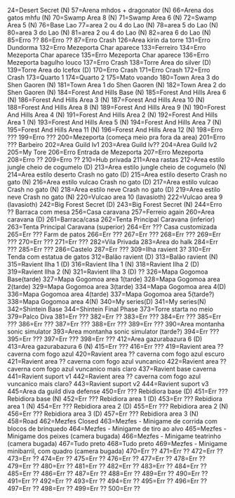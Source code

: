 24=Desert Secret (N)
57=Arena mhdos + dragonator (N)
66=Arena dos gatos mhfu (N)
70=Swamp Area 8 (N)
71=Swamp Area 6 (N)
72=Swamp Area 5 (N)
76=Base Lao
77=area 2 ou 4 do Lao (N)
78=area 5 do Lao (N)
80=area 3 do Lao (N)
81=area 2 ou 4 do Lao (N)
82=area 6 do Lao (N)
85=Erro ??
86=Erro ??
87=Erro Crash
126=Area kirin da torre
131=Erro Dundorma
132=Erro Mezeporta Char aparece
133=Ferreiro
134=Erro Mezeporta Char aparece
135=Erro Mezeporta Char aparece
136=Erro Mezeporta bagulho louco
137=Erro Crash
138=Torre Area do silver (D)
139=Torre Area do Icefox (D)
170=Erro Crash
171=Erro Crash
172=Erro Crash
173=Quarto 1
174=Quarto 2
175=Mato voando
180=Town Area 3 do Shen Gaoren (N)
181=Town Area 1 do Shen Gaoren (N)
182=Town Area 2 do Shen Gaoren (N)
184=Forest And Hills Base (N)
185=Forest And Hills Area 6 (N)
186=Forest And Hills Area 3 (N)
187=Forest And Hills Area 10 (N)
188=Forest And Hills Area 8 (N)
189=Forest And Hills Area 9 (N)
190=Forest And Hills Area 4 (N)
191=Forest And Hills Area 2 (N)
192=Forest And Hills Area 1 (N)
193=Forest And Hills Area 5 (N)
194=Forest And Hills Area 7 (N)
195=Forest And Hills Area 11 (N)
196=Forest And Hills Area 12 (N)
198=Erro ???
199=Erro ???
200=Mezeporta (começa meio pra fora da area)
201=Erro ??? Barbeiro
202=Area Guild lv1
203=Area Guild lv??
204=Area Guild lv2
205=My Tore
206=Erro Entrada de Mezeporta
207=Erro Mezeporta
208=Erro ??
209=Erro ??
210=Hub privada
211=Area rastas
212=Area estilo jungle cheio de cogumelo (D)
213=Area estilo jungle cheio de cogumelo (N)
214=Area estilo deserto Crash no gato (D)
215=Area estilo deserto Crash no gato (N)
216=Area estilo vulcao Crash no gato (D)
217=Area estilo vulcao Crash no gato (N)
218=Area estilo neve Crash no gato (D)
219=Area estilo neve Crash no gato (N)
220=Vulcao area 10 (lavasioth)
222=Vulcao area 9 (lavasioth)
242=Big Forest Secret (D)
243=Big Forest Secret (N)
244=Erro ?? Barraca com mesa
256=Casa caravana
257=Ferreio again
260=Area caravana (D)
261=Barraca/casa
262=Tenta Principal Caravana (inferior)
263=Tenta Principal Caravana (superior)
264=Err ??? Casa customizada
265=Err ??? Farm de patos
266=Err ???
267=Err ???
268=Err ???
269=Err ???
270=Err ???
271=Err ???
282=Vila Privada
283=Area do halk
284=Err ???
285=Err ???
286=Castelo
287=Err ???
309=Ilha ravient 3?
310=Err Tenda com estatua de gatos
312=Balão ravient (D)
313=Balão ravient (N)
315=Ravient Ilha 1 (D)
316=Ravient Ilha 1 (N)
318=Ravient Ilha 2 (D)
319=Ravient Ilha 2 (N)
321=Ravient Ilha 3 (D) ??
326=Mapa Gogomoa Base(tarde)
327=Mapa Gogomoa area 1(tarde)
328=Mapa Gogomoa area 2(tarde)
329=Mapa Gogomoa area 3(tarde)
334=Mapa Gogomoa area 4(D)
336=Mapa Gogomoa area 4(tarde)
337=Mapa Gogomoa area 5(tarde?)
338=Mapa Gogomoa area 4(N)
340=My series(D)
341=My series(N)
342=Shintein Base
344=Shintein Final Phase
373=Torre starta no meio
379=Palco Diva
381=Err ???
382=Err ??
383=Err ???
384=Err ???
385=Err ???
386=Err ???
387=Err ???
388=Err ???
389=Err ???
390=Area montanha sonic simulator
393=Area montanha sonic simulator (tarde?)
394=Err ???
395=Err ???
397=Err ???
398=Err ???
412=Area gazurabazura 6 (D)
413=Area gazurabazura 6 (N)
415=Err ???
416=Err ???
419=Ravient area ?? caverna com fogo azul
420=Ravient area ?? caverna com fogo azul escuro
421=Ravient area ?? caverna com fogo azul vuncanico
422=Ravient area ?? caverna com fogo azul vuncanico mais claro
437=Ravient base caverna
441=Ravient suport v1
442=Ravient area ?? caverna com fogo azul vuncanico mais claro?
443=Ravient suport v2
444=Ravient suport v3
445=Area da guild diva defense
450=Err ??? Rebidiora base (D)
451=Err ??? Rebidiora base (N)
452=Err ??? Rebidiora area 1 (D)
453=Err ??? Rebidiora area 1 (N)
454=Err ??? Rebidiora area 2 (D)
455=Err ??? Rebidiora area 2 (N)
456=Err ??? Rebidiora area 3 (D)
457=Err ??? Rebidiora area 3 (N)
458=Road
462=Mezfes Closed
463=Mezfes - Minigame de corrida com blocos de brinquedo
464=Mezfes - Minigame de tiro ao alvo
465=Mezfes - Minigame dos peixes (camera bugada)
466=Mezfes - Minigame teatrinho (camera bugada)
467=Tudo preto
468=Tudo preto
469=Mezfes - Minigame minibarril, com quadro (camera bugada)
470=Err ??
471=Err ??
472=Err ??
473=Err ??
474=Err ??
475=Err ??
476=Err ??
477=Err ??
478=Err ??
479=Err ??
480=Err ??
481=Err ??
482=Err ??
483=Err ??
484=Err ??
485=Err ??
486=Err ??
487=Err ??
488=Err ??
489=Err ??
490=Err ??
491=Err ??
492=Err ??
493=Err ??
494=Err ??
495=Err ??
496=Err ??
497=Err ??
498=Err ??
499=Err ??
500=Err ??